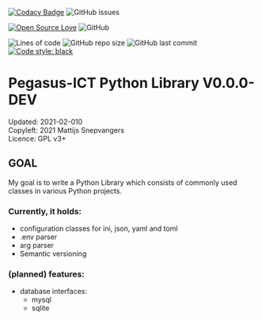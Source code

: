 [![Codacy Badge](https://api.codacy.com/project/badge/Grade/d0d4ba2150274a66b9871a7f071fae39)](https://www.codacy.com/app/pegasus.ict/AMM?utm_source=github.com&utm_medium=referral&utm_content=pegasusict/AMM&utm_campaign=badger)
![GitHub issues](https://img.shields.io/github/issues/pegasusict/pegasusict-python-library)

[![Open Source Love](https://badges.frapsoft.com/os/v1/open-source.svg?v=103)](https://github.com/ellerbrock/open-source-badges/)
![GitHub](https://img.shields.io/github/license/pegasusict/pegasusict-python-library)

![Lines of code](https://img.shields.io/tokei/lines/github/pegasusict/pegasusict-python-library)
![GitHub repo size](https://img.shields.io/github/repo-size/pegasusict/pegasusict-python-library)
![GitHub last commit](https://img.shields.io/github/last-commit/pegasusict/pegasusict-python-library)
[![Code style: black](https://img.shields.io/badge/code%20style-black-000000.svg)](https://github.com/psf/black)

# Pegasus-ICT Python Library V0.0.0-DEV
Updated: 2021-02-010   
Copyleft: 2021 Mattijs Snepvangers  
Licence: GPL v3+

## GOAL
My goal is to write a Python Library which consists of commonly used classes in various Python projects.

### Currently, it holds:
* configuration classes for ini, json, yaml and toml
* .env parser
* arg parser
* Semantic versioning

### (planned) features:
* database interfaces:
    * mysql
    * sqlite